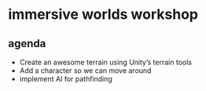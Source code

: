 # immersive worlds workshop

## agenda
- Create an awesome terrain using Unity’s terrain tools
- Add a character so we can move around
- implement AI for pathfinding



